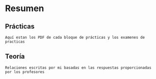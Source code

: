 # Resumen

## Prácticas
	Aquí estan los PDF de cada bloque de prácticas y los examenes de practicas

## Teoría
	Relaciones escritas por mi basadas en las respuestas proporcionadas por los profesores
